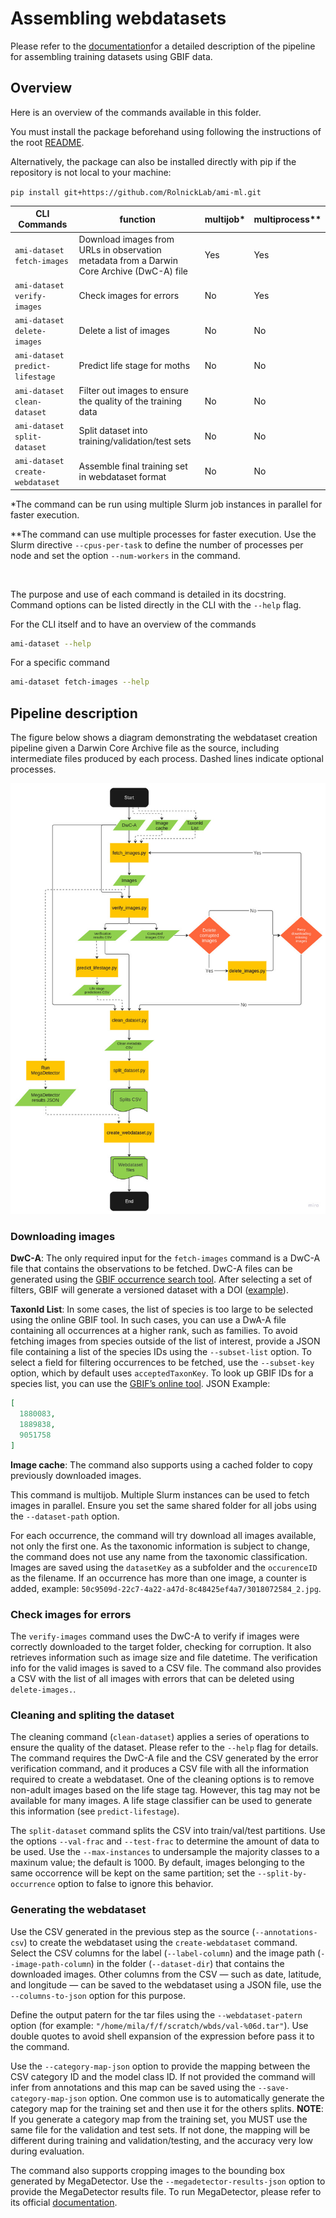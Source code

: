 # Assembling webdatasets

Please refer to
the [documentation](https://docs.google.com/document/d/1JMbU7exXyaJicldYBgMszY6hgy1J22dCki-TOEgYE0o/edit?usp=sharing)for
a detailed description of the pipeline for assembling training datasets
using GBIF data.

## Overview

Here is an overview of the commands available in this folder.

You must install the package beforehand using following the instructions of the
root [README](../../README.md#setup).

Alternatively, the package can also be installed directly with pip if the repository is
not local to your machine:

`pip install git+https://github.com/RolnickLab/ami-ml.git`

| CLI Commands                    | function                                                                                  | multijob* | multiprocess** |
|---------------------------------|-------------------------------------------------------------------------------------------|-----------|----------------|
| `ami-dataset fetch-images`      | Download images from URLs in observation metadata from a Darwin Core Archive (DwC-A) file | Yes       | Yes            |
| `ami-dataset verify-images`     | Check images for errors                                                                   | No        | Yes            |
| `ami-dataset delete-images`     | Delete a list of images                                                                   | No        | No             |
| `ami-dataset predict-lifestage` | Predict life stage for moths                                                              | No        | No            |
| `ami-dataset clean-dataset`     | Filter out images to ensure the quality of the training data                              | No        | No             |
| `ami-dataset split-dataset`     | Split dataset into training/validation/test sets                                          | No        | No             |
| `ami-dataset create-webdataset` | Assemble final training set in webdataset format                                          | No        | No             |

*The command can be run using multiple Slurm job instances in parallel for faster execution.

**The command can use multiple processes for faster execution. Use the Slurm directive `--cpus-per-task` to define the
number of processes per node and set the option `--num-workers` in the command.

<br/>

The purpose and use of each command is detailed in its docstring. Command options can be listed
directly in the CLI with the `--help` flag.

For the CLI itself and to have an overview of the commands

```bash
ami-dataset --help
```

For a specific command

```bash
ami-dataset fetch-images --help
```

## Pipeline description

The figure below shows a diagram demonstrating the webdataset creation pipeline given a Darwin Core Archive file as the
source, including intermediate files produced by each process. Dashed lines indicate optional processes.

<img src='../../assets/webdataset_preparation_pipeline.jpg'>

### Downloading images

**DwC-A**: The only required input for the `fetch-images` command is a DwC-A file that contains the observations to
be fetched. DwC-A files can be generated using
the [GBIF occurrence search tool](https://www.gbif.org/occurrence/search). After selecting a set of filters, GBIF will
generate a versioned dataset with a DOI ([example](https://www.gbif.org/occurrence/download/0004611-230828120925497)).

**TaxonId List**: In some cases, the list of species is too large to be selected using the online GBIF tool. In such
cases, you can use a DwA-A file containing all occurrences at a higher rank, such as families. To avoid fetching images
from species outside of the list of interest, provide a JSON file containing a list of the species IDs using
the `--subset-list` option. To select a field for filtering occurrences to be fetched, use the `--subset-key` option,
which by default uses `acceptedTaxonKey`. To look up GBIF IDs for a species list, you can use
the [GBIF’s online tool](https://www.gbif.org/tools/species-lookup). JSON Example:

```json
[
  1880083,
  1889838,
  9051758
]
```

**Image cache**: The command also supports using a cached folder to copy previously downloaded images.

This command is multijob. Multiple Slurm instances can be used to fetch images in parallel. Ensure you set the same
shared folder for all jobs using the `--dataset-path` option.

For each occurrence, the command will try download all images available, not only the first one. As the taxonomic
information is subject to change, the command does not use any name from the taxonomic classification. Images are saved
using the `datasetKey` as a subfolder and the `occurenceID` as the filename. If an occurrence has more than one image, a
counter is added, example: `50c9509d-22c7-4a22-a47d-8c48425ef4a7/3018072584_2.jpg`.

### Check images for errors

The `verify-images` command uses the DwC-A to verify if images were correctly downloaded to the target folder,
checking for corruption. It also retrieves information such as image size and file datetime. The verification info
for the valid images is saved to a CSV file. The command also provides a CSV with the list of all images with errors
that
can be deleted using `delete-images.`.

### Cleaning and spliting the dataset

The cleaning command (`clean-dataset`) applies a series of operations to ensure the quality of the dataset.
Please refer to the `--help` flag for details. The command requires the DwC-A file and the CSV generated by the error
verification command, and it produces a CSV file with all the information required to create a webdataset. One of the
cleaning options is to remove non-adult images based on the life stage tag. However, this tag may not be available for
many images. A life stage classifier can be used to generate this information (see `predict-lifestage`).

The `split-dataset` command splits the CSV into train/val/test partitions. Use the options `--val-frac` and
`--test-frac` to determine the amount of data to be used. Use the `--max-instances` to undersample the majority classes
to a maxinum value; the default is 1000. By default, images belonging to the same occorrence will be kept on the same
partition; set the `--split-by-occurrence` option to false to ignore this behavior.

### Generating the webdataset

Use the CSV generated in the previous step as the source (`--annotations-csv`) to create the webdataset using the
`create-webdataset` command. Select the CSV columns for the label (`--label-column`) and the image path
(`--image-path-column`) in the folder (`--dataset-dir`) that contains the downloaded images. Other columns from the
CSV — such as date, latitude, and longitude — can be saved to the webdataset using a JSON file, use the
`--columns-to-json` option for this purpose.

Define the output patern for the tar files using the `--webdataset-patern` option (for example:
`"/home/mila/f/f/scratch/wbds/val-%06d.tar"`). Use double quotes to avoid shell expansion of the expression before
pass it to the command.

Use the `--category-map-json` option to provide the mapping between the CSV category ID and the model class ID.
If not provided the command will infer from annotations and this map can be saved using the `--save-category-map-json`
option. One common use is to automatically generate the category map for the training set and then use it for the
others splits. **NOTE**: If you generate a category map from the training set, you MUST use the same file for the validation and test sets. If not done, the mapping will be different during training and validation/testing, and the accuracy very low during evaluation. 

The command also supports cropping images to the bounding box generated by MegaDetector. Use the
`--megadetector-results-json` option to provide the MegaDetector results file. To run MegaDetector, please refer to
its official [documentation](https://github.com/microsoft/CameraTraps/blob/main/megadetector.md).
